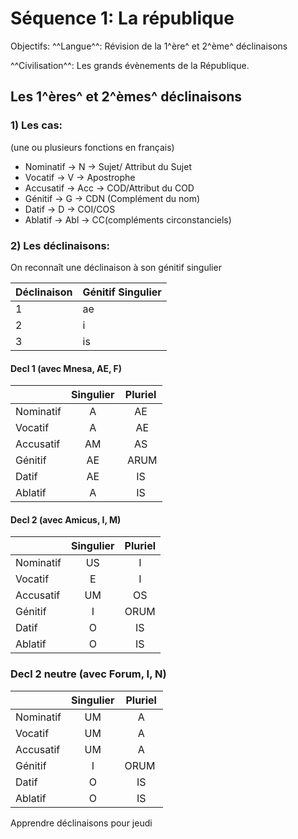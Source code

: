 # Séquence 1: La république

Objectifs: ^^Langue^^: Révision de la 1^ère^ et 2^ème^ déclinaisons

^^Civilisation^^: Les grands évènements de la République.

## Les 1^ères^ et 2^èmes^ déclinaisons
### 1) Les cas:

(une ou plusieurs fonctions en français)

- Nominatif -> N -> Sujet/ Attribut du Sujet
- Vocatif -> V -> Apostrophe
- Accusatif -> Acc -> COD/Attribut du COD
- Génitif -> G -> CDN (Complément du nom)
- Datif -> D -> COI/COS
- Ablatif -> Abl -> CC(compléments circonstanciels)

### 2) Les déclinaisons:
On reconnaît une déclinaison à son génitif singulier

| Déclinaison | Génitif Singulier |
|-------------|-------------------|
| 1           | ae                |
| 2           | i                 |
| 3           | is                |

#### Decl 1 (avec Mnesa, AE, F)

|           | Singulier | Pluriel |
|-----------|:---------:|:---:|
| Nominatif | A         | AE |
| Vocatif   | A         | AE |
| Accusatif | AM        | AS |
| Génitif   | AE        | ARUM |
| Datif     | AE        | IS |
| Ablatif   | A         | IS |

#### Decl 2 (avec Amicus, I, M)

|           | Singulier | Pluriel |
|-----------|:---------:|:-------:|
| Nominatif | US        | I       |
| Vocatif   | E         | I       |
| Accusatif | UM        | OS      |
| Génitif   | I         | ORUM    |
| Datif     | O         | IS      |
| Ablatif   | O         | IS      |

### Decl 2 neutre (avec Forum, I, N)

|           | Singulier | Pluriel |
|-----------|:---------:|:-------:|
| Nominatif | UM        | A       |
| Vocatif   | UM        | A       |
| Accusatif | UM        | A       |
| Génitif   | I         | ORUM    |
| Datif     | O         | IS      |
| Ablatif   | O         | IS      |

Apprendre déclinaisons pour jeudi